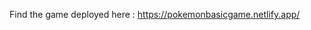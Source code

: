 Find the game deployed here : https://pokemonbasicgame.netlify.app/

                                                                    

